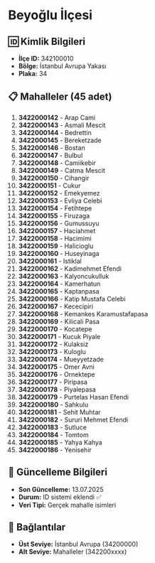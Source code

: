 # Beyoğlu İlçesi

## 🆔 Kimlik Bilgileri
- **İlçe ID:** 342100010
- **Bölge:** İstanbul Avrupa Yakası
- **Plaka:** 34

## 📋 Mahalleler (45 adet)

1. **3422000142** - Arap Cami
2. **3422000143** - Asmali Mescit
3. **3422000144** - Bedrettin
4. **3422000145** - Bereketzade
5. **3422000146** - Bostan
6. **3422000147** - Bulbul
7. **3422000148** - Camiikebir
8. **3422000149** - Catma Mescit
9. **3422000150** - Cihangir
10. **3422000151** - Cukur
11. **3422000152** - Emekyemez
12. **3422000153** - Evliya Celebi
13. **3422000154** - Fetihtepe
14. **3422000155** - Firuzaga
15. **3422000156** - Gumussuyu
16. **3422000157** - Haciahmet
17. **3422000158** - Hacimimi
18. **3422000159** - Halicioglu
19. **3422000160** - Huseyinaga
20. **3422000161** - Istiklal
21. **3422000162** - Kadimehmet Efendi
22. **3422000163** - Kalyoncukulluk
23. **3422000164** - Kamerhatun
24. **3422000165** - Kaptanpasa
25. **3422000166** - Katip Mustafa Celebi
26. **3422000167** - Kececipiri
27. **3422000168** - Kemankes Karamustafapasa
28. **3422000169** - Kilicali Pasa
29. **3422000170** - Kocatepe
30. **3422000171** - Kucuk Piyale
31. **3422000172** - Kulaksiz
32. **3422000173** - Kuloglu
33. **3422000174** - Mueyyetzade
34. **3422000175** - Omer Avni
35. **3422000176** - Ornektepe
36. **3422000177** - Piripasa
37. **3422000178** - Piyalepasa
38. **3422000179** - Purtelas Hasan Efendi
39. **3422000180** - Sahkulu
40. **3422000181** - Sehit Muhtar
41. **3422000182** - Sururi Mehmet Efendi
42. **3422000183** - Sutluce
43. **3422000184** - Tomtom
44. **3422000185** - Yahya Kahya
45. **3422000186** - Yenisehir

## 📅 Güncelleme Bilgileri
- **Son Güncelleme:** 13.07.2025
- **Durum:** ID sistemi eklendi ✅
- **Veri Tipi:** Gerçek mahalle isimleri

## 🔗 Bağlantılar
- **Üst Seviye:** İstanbul Avrupa (34200000)
- **Alt Seviye:** Mahalleler (342200xxxx)
